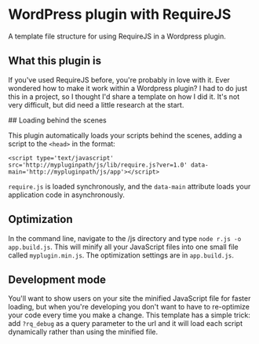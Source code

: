 WordPress plugin with RequireJS
===============================

A template file structure for using RequireJS in a Wordpress plugin. 

## What this plugin is

If you've used RequireJS before, you're probably in love with it. Ever wondered how to make it work within a Wordpress plugin? I had to do just this in a project, so I thought I'd share a template on how I did it. It's not very difficult, but did need a little research at the start.

## Loading behind the scenes

This plugin automatically loads your scripts behind the scenes, adding a script to the `<head>` in the format: 

`<script type='text/javascript' src='http://mypluginpath/js/lib/require.js?ver=1.0' data-main='http://mypluginpath/js/app'></script>`

`require.js` is loaded synchronously, and the `data-main` attribute loads your application code in asynchronously. 

## Optimization

In the command line, navigate to the /js directory and type `node r.js -o app.build.js`. This will minify all your JavaScript files into one small file called `myplugin.min.js`. The optimization settings are in `app.build.js`.

## Development mode

You'll want to show users on your site the minified JavaScript file for faster loading, but when you're developing you don't want to have to re-optimize your code every time you make a change. This template has a simple trick: add `?rq_debug` as a query parameter to the url and it will load each script dynamically rather than using the minified file.